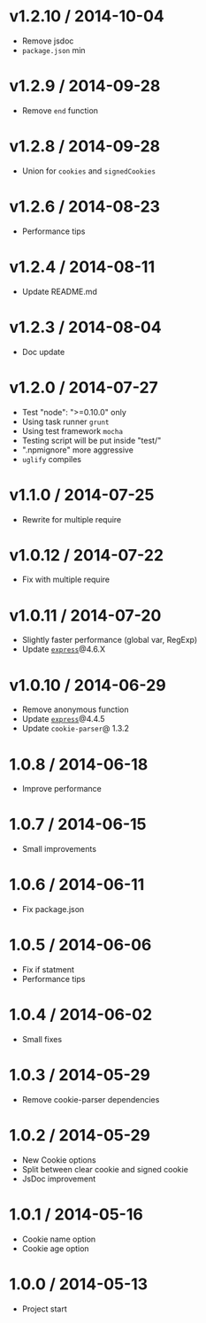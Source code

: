v1.2.10 / 2014-10-04
==================

  * Remove jsdoc
  * `package.json` min

v1.2.9 / 2014-09-28
==================

  * Remove `end` function

v1.2.8 / 2014-09-28
==================

  * Union for `cookies` and `signedCookies`

v1.2.6 / 2014-08-23
==================

  * Performance tips

v1.2.4 / 2014-08-11
==================

  * Update README.md

v1.2.3 / 2014-08-04
==================

  * Doc update

v1.2.0 / 2014-07-27
==================

  * Test "node": ">=0.10.0" only
  * Using task runner `grunt`
  * Using test framework `mocha`
  * Testing script will be put inside "test/"
  * ".npmignore" more aggressive
  * `uglify` compiles

v1.1.0 / 2014-07-25
==================

  * Rewrite for multiple require

v1.0.12 / 2014-07-22
==================

  * Fix with multiple require

v1.0.11 / 2014-07-20
==================

  * Slightly faster performance (global var, RegExp)
  * Update [`express`](https://github.com/visionmedia/express)@4.6.X

v1.0.10 / 2014-06-29
==================

  * Remove anonymous function
  * Update [`express`](https://github.com/visionmedia/express)@4.4.5
  * Update `cookie-parser`@ 1.3.2

1.0.8 / 2014-06-18
==================

  * Improve performance

1.0.7 / 2014-06-15
==================

  * Small improvements

1.0.6 / 2014-06-11
==================

  * Fix package.json

1.0.5 / 2014-06-06
==================

  * Fix if statment
  * Performance tips

1.0.4 / 2014-06-02
==================

  * Small fixes

1.0.3 / 2014-05-29
==================

  * Remove cookie-parser dependencies

1.0.2 / 2014-05-29
==================

  * New Cookie options
  * Split between clear cookie and signed cookie
  * JsDoc improvement

1.0.1 / 2014-05-16
==================

  * Cookie name option
  * Cookie age option

1.0.0 / 2014-05-13
==================

  * Project start
